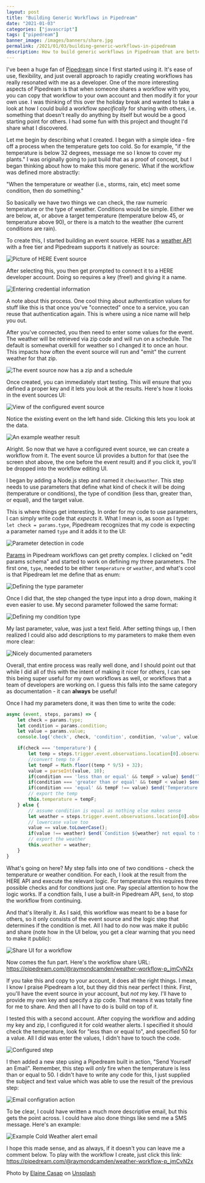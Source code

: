 ```yaml
---
layout: post
title: "Building Generic Workflows in Pipedream"
date: "2021-01-03"
categories: ["javascript"]
tags: ["pipedream"]
banner_image: /images/banners/share.jpg
permalink: /2021/01/03/building-generic-workflows-in-pipedream
description: How to build generic workflows in Pipedream that are better for sharing.
---
```


I've been a huge fan of [Pipedream](https://pipedream.com?via=raymond) since I first started using it. It's ease of use, flexibility, and just overall approach to rapidly creating workflows has really resonated with me as a developer. One of the more interesting
aspects of Pipedream is that when someone shares a workflow with you, you can copy that workflow to your own account and then modify it for your own use. I was thinking of this over the holiday break and wanted to take a look at how I could build a workflow *specifically* for sharing with others, i.e. something that doesn't really do anything by itself but would be a good starting point for others. I had some fun with this project and thought I'd share what I discovered.

Let me begin by describing what I created. I began with a simple idea - fire off a process when the temperature gets too cold. So for example, "if the temperature is below 32 degrees, message me so I know to cover my plants." I was originally going to just build that as a proof of concept, but I began thinking about how to make this more generic. What if the workflow was defined more abstractly:

"When the temperature or weather (i.e., storms, rain, etc) meet some condition, then do something."

So basically we have two things we can check, the raw numeric temperature or the type of weather. Conditions would be simple. Either we are below, at, or above a target temperature (temperature below 45, or temperature above 90), or there is a match to the weather (the current conditions are rain).

To create this, I started building an event source. HERE has a [weather API](https://developer.here.com/documentation/destination-weather/dev_guide/topics/overview.html) with a free tier and Pipedream supports it natively as source:

<p>
<img data-src="https://static.raymondcamden.com/images/2021/01/pd1.png" alt="Picture of HERE Event source" class="lazyload imgborder imgcenter">
</p>

After selecting this, you then get prompted to connect it to a HERE developer account. Doing so requires a key (free!) and giving it a name. 

<p>
<img data-src="https://static.raymondcamden.com/images/2021/01/pd2.png" alt="Entering credential information" class="lazyload imgborder imgcenter">
</p>

A note about this process. One cool thing about authentication values for stuff like this is that once you've "connected" once to a service, you can reuse that authentication again. This is where using a nice name will help you out. 

After you've connected, you then need to enter some values for the event. The weather will be retrieved via zip code and will run on a schedule. The default is somewhat overkill for weather so I changed it to once an hour. This impacts how often the event source will run and "emit" the current weather for that zip.

<p>
<img data-src="https://static.raymondcamden.com/images/2021/01/pd3.png" alt="The event source now has a zip and a schedule" class="lazyload imgborder imgcenter">
</p>

Once created, you can immediately start testing. This will ensure that you defined a proper key and it lets you look at the results. Here's how it looks in the event sources UI: 

<p>
<img data-src="https://static.raymondcamden.com/images/2021/01/pd4.png" alt="View of the configured event source" class="lazyload imgborder imgcenter">
</p>

Notice the existing event on the left hand side. Clicking this lets you look at the data.

<p>
<img data-src="https://static.raymondcamden.com/images/2021/01/pd5.png" alt="An example weather result" class="lazyload imgborder imgcenter">
</p>

Alright. So now that we have a configured event source, we can create a workflow from it. The event source UI provides a button for that (see the screen shot above, the one before the event result) and if you click it, you'll be dropped into the workflow editing UI. 

I began by adding a Node.js step and named it `checkweather`. This step needs to use parameters that define what kind of check it will be doing (temperature or conditions), the type of condition (less than, greater than, or equal), and the target value. 

This is where things get interesting. In order for my code to use parameters, I can simply write code that *expects* it. What I mean is, as soon as I type: `let check = params.type`, Pipedream recognizes that my code is expecting a parameter named `type` and it adds it to the UI:

<p>
<img data-src="https://static.raymondcamden.com/images/2021/01/pd6.png" alt="Parameter detection in code" class="lazyload imgborder imgcenter">
</p>

[Params](https://docs.pipedream.com/workflows/steps/params/) in Pipedream workflows can get pretty complex. I clicked on "edit params schema" and started to work on defining my three parameters. The first one, `type`, needed to be either `temperature` or `weather`, and what's cool is that Pipedream let me define that as enum:

<p>
<img data-src="https://static.raymondcamden.com/images/2021/01/pd7.png" alt="Defining the type parameter" class="lazyload imgborder imgcenter">
</p>

Once I did that, the step changed the type input into a drop down, making it even easier to use. My second parameter followed the same format:

<p>
<img data-src="https://static.raymondcamden.com/images/2021/01/pd8.png" alt="Defining my condition type" class="lazyload imgborder imgcenter">
</p>

My last parameter, value, was just a text field. After setting things up, I then realized I could also add descriptions to my parameters to make them even more clear:

<p>
<img data-src="https://static.raymondcamden.com/images/2021/01/pd9.png" alt="Nicely documented parameters" class="lazyload imgborder imgcenter">
</p>

Overall, that entire process was really well done, and I should point out that while I did all of this with the intent of making it nicer for *others*, I can see this being super useful for my own workflows as well, or workflows that a team of developers are working on. I guess this falls into the same category as documentation - it can **always** be useful!

Once I had my parameters done, it was then time to write the code:

```js
async (event, steps, params) => {
	let check = params.type;
	let condition = params.condition;
	let value = params.value;
	console.log('check', check, 'condition', condition, 'value', value);

	if(check === 'temperature') {
		let temp = steps.trigger.event.observations.location[0].observation[0].temperature;
		//convert temp to F
		let tempF = Math.floor((temp * 9/5) + 32);
		value = parseInt(value, 10);
		if(condition === 'less than or equal' && tempF > value) $end('Temperature not low enough');  
		if(condition === 'greater than or equal' && tempF < value) $end('Temperature not high enough');  
		if(condition === 'equal' && tempF !== value) $end('Temperature not equal'); 
		// export the temp
		this.temperature = tempF;
	} else {
		// assume condition is equal as nothing else makes sense
		let weather = steps.trigger.event.observations.location[0].observation[0].skyDescription.toLowerCase();
		// lowercase value too
		value == value.toLowerCase();
		if(value !== weather) $end(`Condition ${weather} not equal to ${value}`);
		// export the weather
		this.weather = weather;
	}
}
```

What's going on here? My step falls into one of two conditions - check the temperature or weather condition. For each, I look at the result from the HERE API and execute the relevant logic. For temperature this requires three possible checks and for condtions just one. Pay special attention to how the logic works. If a condtion fails, I use a built-in Pipedream API, `$end`, to stop the workflow from continuing. 

And that's literally it. As I said, this workflow was meant to be a base for others, so it only consists of the event source and the logic step that determines if the condition is met. All I had to do now was make it public and share (note how in the UI below, you get a clear warning that you need to make it public):

<p>
<img data-src="https://static.raymondcamden.com/images/2021/01/pd10.png" alt="Share UI for a workflow" class="lazyload imgborder imgcenter">
</p>

Now comes the fun part. Here's the workflow share URL: <https://pipedream.com/@raymondcamden/weather-workflow-p_jmCvN2x>

If you take this and copy to your account, it does all the right things. I mean, I know I praise Pipedream a lot, but they did this near perfect I think. First, you'll have the event source in your account, but *not* my key. I'll have to provide my own key and specify a zip code. That means it was totally fine for me to share. And then all I have to do is build on top of it. 

I tested this with a second account. After copying the workflow and adding my key and zip, I configured it for cold weather alerts. I specified it should check the temperature, look for "less than or equal to", and specified 50 for a value. All I did was enter the values, I didn't have to touch the code.

<p>
<img data-src="https://static.raymondcamden.com/images/2021/01/pd11.png" alt="Configured step" class="lazyload imgborder imgcenter">
</p>

I then added a new step using a Pipedream built in action, "Send Yourself an Email". Remember, this step will *only* fire when the temperature is less than or equal to 50. I didn't have to write any code for this, I just supplied the subject and text value which was able to use the result of the previous step:

<p>
<img data-src="https://static.raymondcamden.com/images/2021/01/pd12.png" alt="Email configration action" class="lazyload imgborder imgcenter">
</p>

To be clear, I could have written a much more descriptive email, but this gets the point across. I could have also done things like send me a SMS message. Here's an example:

<p>
<img data-src="https://static.raymondcamden.com/images/2021/01/pd13.png" alt="Example Cold Weather alert email" class="lazyload imgborder imgcenter">
</p>

I hope this made sense, and as always, if it doesn't you can leave me a comment below. To play with the workflow I create, just click this link: <https://pipedream.com/@raymondcamden/weather-workflow-p_jmCvN2x>

<span>Photo by <a href="https://unsplash.com/@ecasap?utm_source=unsplash&amp;utm_medium=referral&amp;utm_content=creditCopyText">Elaine Casap</a> on <a href="https://unsplash.com/s/photos/share?utm_source=unsplash&amp;utm_medium=referral&amp;utm_content=creditCopyText">Unsplash</a></span>